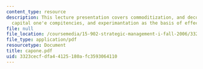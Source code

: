 ```yaml
---
content_type: resource
description: This lecture presentation covers commoditization, and decommoditization,
  capital one'e compitencies, and experimantation as the basis of effective change.
file: null
file_location: /coursemedia/15-902-strategic-management-i-fall-2006/3323cecfdfa44125180afc3593064110_capone.pdf
file_type: application/pdf
resourcetype: Document
title: capone.pdf
uid: 3323cecf-dfa4-4125-180a-fc3593064110
---
```

